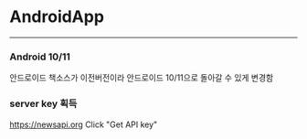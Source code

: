 # AndroidApp
-------------
### Android 10/11
안드로이드 책소스가 이전버전이라 안드로이드 10/11으로 돌아갈 수 있게 변경함

### server key 획득
https://newsapi.org
Click "Get API key"
